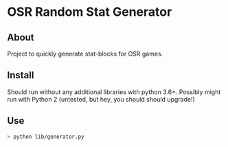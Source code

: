 # OSR Random Stat Generator

## About
Project to quickly generate stat-blocks for OSR games.

## Install
Should run without any additional libraries with python 3.6+. Possibly might run with Python 2 (untested, but hey, you should should upgrade!)

## Use
```bash
> python lib/generator.py
```
